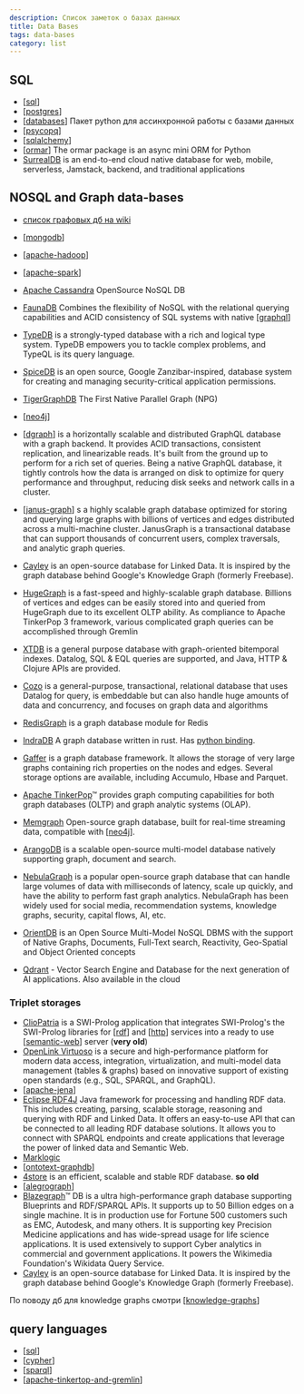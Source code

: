 ```yaml
---
description: Список заметок о базах данных
title: Data Bases
tags: data-bases
category: list
---
```

## SQL

- [[sql]]
- [[postgres]]
- [[databases]] Пакет python для ассинхронной работы с базами данных
- [[psycopq]]
- [[sqlalchemy]]
- [[ormar]] The ormar package is an async mini ORM for Python
- [SurrealDB](https://github.com/surrealdb/surrealdb) is an end-to-end cloud native database for web, mobile, serverless, Jamstack, backend, and traditional applications

## NOSQL and Graph data-bases

- [список графовых дб на wiki](https://en.wikipedia.org/wiki/Graph_database)

- [[mongodb]]
- [[apache-hadoop]]
- [[apache-spark]]
- [Apache Cassandra](https://cassandra.apache.org/_/index.html) OpenSource NoSQL DB
- [FaunaDB](https://fauna.com/) Combines the flexibility of NoSQL with the relational querying capabilities and ACID consistency of SQL systems with native [[graphql]]
- [TypeDB](https://github.com/vaticle/typedb) is a strongly-typed database with a rich and logical type system. TypeDB empowers you to tackle complex problems, and TypeQL is its query language.
- [SpiceDB](https://github.com/authzed/spicedb) is an open source, Google Zanzibar-inspired, database system for creating and managing security-critical application permissions.

- [TigerGraphDB](https://www.tigergraph.com/tigergraph-db/) The First Native Parallel Graph (NPG)
- [[neo4j]]
- [[dgraph]] is a horizontally scalable and distributed GraphQL database with a graph backend. It provides ACID transactions, consistent replication, and linearizable reads. It's built from the ground up to perform for a rich set of queries. Being a native GraphQL database, it tightly controls how the data is arranged on disk to optimize for query performance and throughput, reducing disk seeks and network calls in a cluster.
- [[janus-graph]] s a highly scalable graph database optimized for storing and querying large graphs with billions of vertices and edges distributed across a multi-machine cluster. JanusGraph is a transactional database that can support thousands of concurrent users, complex traversals, and analytic graph queries.
- [Cayley](https://github.com/cayleygraph/cayley) is an open-source database for Linked Data. It is inspired by the graph database behind Google's Knowledge Graph (formerly Freebase).
- [HugeGraph](https://github.com/apache/incubator-hugegraph) is a fast-speed and highly-scalable graph database. Billions of vertices and edges can be easily stored into and queried from HugeGraph due to its excellent OLTP ability. As compliance to Apache TinkerPop 3 framework, various complicated graph queries can be accomplished through Gremlin
- [XTDB](https://github.com/xtdb/xtdb) is a general purpose database with graph-oriented bitemporal indexes. Datalog, SQL & EQL queries are supported, and Java, HTTP & Clojure APIs are provided.
- [Cozo](https://github.com/cozodb/cozo) is a general-purpose, transactional, relational database that uses Datalog for query, is embeddable but can also handle huge amounts of data and concurrency, and focuses on graph data and algorithms
- [RedisGraph](https://github.com/RedisGraph/RedisGraph) is a graph database module for Redis
- [IndraDB](https://github.com/indradb/indradb) A graph database written in rust. Has [python binding](https://github.com/indradb/python-client).
- [Gaffer](https://github.com/gchq/Gaffer) is a graph database framework. It allows the storage of very large graphs containing rich properties on the nodes and edges. Several storage options are available, including Accumulo, Hbase and Parquet.
- [Apache TinkerPop](https://github.com/apache/tinkerpop)™ provides graph computing capabilities for both graph databases (OLTP) and graph analytic systems (OLAP).
- [Memgraph](https://github.com/memgraph/memgraph) Open-source graph database, built for real-time streaming data, compatible with [[neo4j]].

- [ArangoDB](https://github.com/arangodb/arangodb) is a scalable open-source multi-model database natively supporting graph, document and search.
- [NebulaGraph](https://github.com/vesoft-inc/nebula) is a popular open-source graph database that can handle large volumes of data with milliseconds of latency, scale up quickly, and have the ability to perform fast graph analytics. NebulaGraph has been widely used for social media, recommendation systems, knowledge graphs, security, capital flows, AI, etc.
- [OrientDB](https://orientdb.org/) is an Open Source Multi-Model NoSQL DBMS with the support of Native Graphs, Documents, Full-Text search, Reactivity, Geo-Spatial and Object Oriented concepts

- [Qdrant](https://github.com/qdrant/qdrant) - Vector Search Engine and Database for the next generation of AI applications. Also available in the cloud

### Triplet storages

- [ClioPatria](https://cliopatria.swi-prolog.org/home) is a SWI-Prolog application that integrates SWI-Prolog's the SWI-Prolog libraries for [[rdf]] and [[http]] services into a ready to use [[semantic-web]] server (**very old**)
- [OpenLink Virtuoso](https://virtuoso.openlinksw.com/) is a secure and high-performance platform for modern data access, integration, virtualization, and multi-model data management (tables & graphs) based on innovative support of existing open standards (e.g., SQL, SPARQL, and GraphQL).
- [[apache-jena]]
- [Eclipse RDF4J](https://rdf4j.org/) Java framework for processing and handling RDF data. This includes creating, parsing, scalable storage, reasoning and querying with RDF and Linked Data. It offers an easy-to-use API that can be connected to all leading RDF database solutions. It allows you to connect with SPARQL endpoints and create applications that leverage the power of linked data and Semantic Web.
- [Marklogic](https://www.marklogic.com/)
- [[ontotext-graphdb]]
- [4store](https://github.com/4store/4store) is an efficient, scalable and stable RDF database. **so old**
- [[alegrograph]]
- [Blazegraph](https://blazegraph.com/)™ DB is a ultra high-performance graph database supporting Blueprints and RDF/SPARQL APIs. It supports up to 50 Billion edges on a single machine. It is in production use for Fortune 500 customers such as EMC, Autodesk, and many others. It is supporting key Precision Medicine applications and has wide-spread usage for life science applications. It is used extensively to support Cyber analytics in commercial and government applications. It powers the Wikimedia Foundation's Wikidata Query Service.
- [Cayley](https://github.com/cayleygraph/cayley) is an open-source database for Linked Data. It is inspired by the graph database behind Google's Knowledge Graph (formerly Freebase).

По поводу дб для knowledge graphs смотри [[knowledge-graphs]]

## query languages

- [[sql]]
- [[cypher]]
- [[sparql]]
- [[apache-tinkertop-and-gremlin]]

[//begin]: # "Autogenerated link references for markdown compatibility"
[sql]: ../notes/sql "SQL"
[postgres]: ../notes/postgres "Postgres"
[databases]: ../notes/databases "Databases python"
[psycopq]: ../notes/psycopq "psycopq"
[sqlalchemy]: sqlalchemy "Sqlalchemy"
[ormar]: ../notes/ormar "Ormar"
[mongodb]: ../notes/mongodb "MongoDB"
[apache-hadoop]: ../notes/apache-hadoop "Apache hadoop"
[apache-spark]: ../notes/apache-spark "Unified engine for large-scale data analytics"
[graphql]: ../notes/graphql "Язык и система организации АПИ GraphQL"
[neo4j]: ../notes/neo4j "Neo4j graph data base"
[dgraph]: ../notes/dgraph "Dgraph"
[janus-graph]: ../notes/janus-graph "Janus Graph"
[rdf]: ../notes/rdf "RDF"
[http]: http "Http"
[semantic-web]: ../notes/semantic-web "Semantic web"
[apache-jena]: ../notes/apache-jena "Apache JENA"
[ontotext-graphdb]: ../notes/ontotext-graphdb "Ontotext graph-db"
[alegrograph]: ../notes/alegrograph "Alegro graph"
[knowledge-graphs]: knowledge-graphs "Knowledge graphs"
[cypher]: ../notes/cypher "Cypher query language"
[sparql]: ../notes/sparql "SPARQL"
[apache-tinkertop-and-gremlin]: ../notes/apache-tinkertop-and-gremlin "Apache TinkerPop and Gremlin"
[//end]: # "Autogenerated link references"